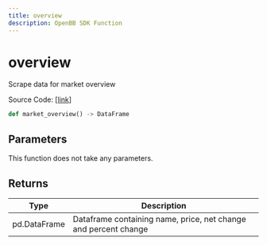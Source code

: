 ```yaml
---
title: overview
description: OpenBB SDK Function
---
```


# overview

Scrape data for market overview

Source Code: [[link](https://github.com/OpenBB-finance/OpenBBTerminal/tree/main/openbb_terminal/economy/wsj_model.py#L62)]

```python
def market_overview() -> DataFrame
```
## Parameters

This function does not take any parameters.

## Returns

| Type | Description |
| ---- | ----------- |
| pd.DataFrame | Dataframe containing name, price, net change and percent change |

